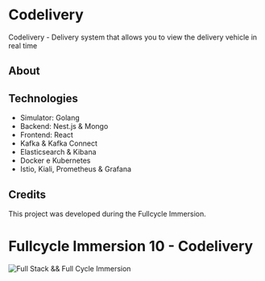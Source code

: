# Codelivery
Codelivery - Delivery system that allows you to view the delivery vehicle in real time

## About

## Technologies
- Simulator: Golang
- Backend: Nest.js & Mongo
- Frontend: React
- Kafka & Kafka Connect
- Elasticsearch & Kibana
- Docker e Kubernetes
- Istio, Kiali, Prometheus & Grafana

## Credits

This project was developed during the Fullcycle Immersion.

# Fullcycle Immersion 10 - Codelivery
![Full Stack && Full Cycle Immersion](https://events-fullcycle.s3.amazonaws.com/events-fullcycle/static/site/img/grupo_4417.png)
